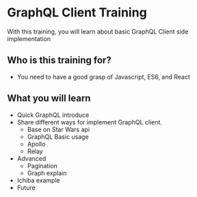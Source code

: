 
GraphQL Client Training
====================

With this training, you will learn about basic GraphQL Client side implementation

## Who is this training for?

* You need to have a good grasp of Javascript, ES6, and React

## What you will learn

* Quick GraphQL introduce
* Share different ways for implement GraphQL client.
	* Base on Star Wars api
	* GraphQL Basic usage
	* Apollo
	* Relay
* Advanced
	* Pagination
	* Graph explain
* Ichiba example
* Future